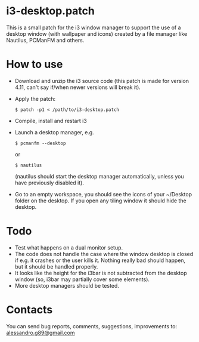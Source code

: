 i3-desktop.patch
=================

This is a small patch for the i3 window manager to support the use of a
desktop window (with wallpaper and icons) created by a file manager like
Nautilus, PCManFM and others.

How to use
===========
* Download and unzip the i3 source code (this patch is made for version
  4.11, can't say if/when newer versions will break it).
* Apply the patch:

  ```shell
  $ patch -p1 < /path/to/i3-desktop.patch
  ```
* Compile, install and restart i3
* Launch a desktop manager, e.g.

  ```shell
  $ pcmanfm --desktop
  ```
  or
  ```shell
  $ nautilus
  ```
  (nautilus should start the desktop manager automatically, unless you have
  previously disabled it).
* Go to an empty workspace, you should see the icons of your ~/Desktop
  folder on the desktop. If you open any tiling window it should hide
  the desktop.

Todo
====
* Test what happens on a dual monitor setup.
* The code does not handle the case where the window desktop is closed if
  e.g. it crashes or the user kills it. Nothing really bad should happen,
  but it should be handled properly.
* It looks like the height for the i3bar is not subtracted from the desktop
  window (so, i3bar may partially cover some elements).
* More desktop managers should be tested.

Contacts
=========
You can send bug reports, comments, suggestions, improvements to:
  alessandro.g89@gmail.com
